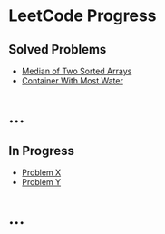 # LeetCode Progress

## Solved Problems
- [Median of Two Sorted Arrays](https://leetcode.com/problems/median-of-two-sorted-arrays/submissions/1167514008/)
- [Container With Most Water](https://leetcode.com/problems/container-with-most-water/submissions/1168534325/)
# ...

## In Progress
- [Problem X](link-to-your-solution)
- [Problem Y](link-to-your-solution)
# ...
